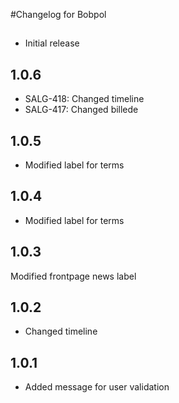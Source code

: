 #Changelog for Bobpol

##
* Initial release

## 1.0.6
* SALG-418: Changed timeline
* SALG-417: Changed billede

## 1.0.5
* Modified label for terms

## 1.0.4
* Modified label for terms

## 1.0.3
Modified frontpage news label

## 1.0.2
* Changed timeline

## 1.0.1
* Added message for user validation
